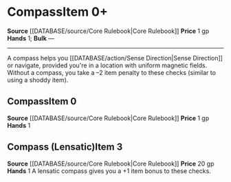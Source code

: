 ﻿---
hands: '1'
id: '16'
item_category: Adventuring Gear
level: '0'
name: Compass
price: 1 gp
rarity: Common
source: '[[DATABASE/source/Core Rulebook|Core Rulebook]]'
subcategory: adventuringgear
type: Item

---
# Compass<span class="item-type">Item 0+</span>

**Source** [[DATABASE/source/Core Rulebook|Core Rulebook]] 
**Price** 1 gp
**Hands** 1; **Bulk** —

---
A compass helps you [[DATABASE/action/Sense Direction|Sense Direction]] or navigate, provided you're in a location with uniform magnetic fields. Without a compass, you take a –2 item penalty to these checks (similar to using a shoddy item).

## Compass<span class="item-type">Item 0</span>

**Source** [[DATABASE/source/Core Rulebook|Core Rulebook]] 
**Price** 1 gp
**Hands** 1

## Compass (Lensatic)<span class="item-type">Item 3</span>

**Source** [[DATABASE/source/Core Rulebook|Core Rulebook]] 
**Price** 20 gp
**Hands** 1
A lensatic compass gives you a +1 item bonus to these checks.